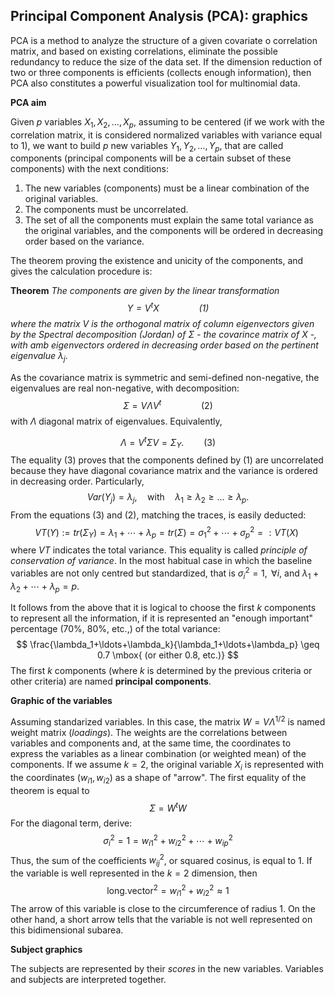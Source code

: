 ## Principal Component Analysis (PCA): graphics

PCA is a method to analyze the structure of a given covariate o correlation matrix, and based on existing correlations, eliminate the possible redundancy to reduce the size of the data set. If the dimension reduction of two or three components is efficients (collects enough information), then PCA also constitutes a powerful visualization tool for multinomial data.

**PCA aim**

Given $p$ variables $X_1,X_2, \ldots,X_p$, assuming to be centered
(if we work with the correlation matrix, it is considered normalized variables with variance equal to 1), we want to build $p$ new variables $Y_1,Y_2, \ldots,Y_p$, that are called components (principal components will be a certain subset of these components) with the next conditions:

 1. The new variables (components) must be a linear combination of the original variables.
 2. The components must be uncorrelated.
 3. The set of all the components must explain the same total variance as the original variables, and the components will be ordered in decreasing order based on the variance.

The theorem proving the existence and unicity of the components, and gives the calculation procedure is:

**Theorem**
*The components are given by the linear transformation
$$Y =V^tX \qquad\qquad  (1)$$
where the matrix $V$ is the orthogonal matrix of column eigenvectors given by the Spectral decomposition (Jordan) of $\Sigma$ - the covarince matrix of $X$ -, with amb eigenvectors ordered in decreasing order based on the pertinent eigenvalue $\lambda_j$*.

As the covariance matrix is symmetric and semi-defined non-negative, the eigenvalues are real non-negative, with decomposition:
$$\Sigma=V\Lambda V^t \qquad\qquad  (2)$$
with $\Lambda$ diagonal matrix of eigenvalues. Equivalently,

$$\Lambda=V^t \Sigma V=\Sigma_Y. \qquad(3)$$
The equality (3) proves that the components defined by (1) are uncorrelated because they have diagonal covariance matrix and the variance is ordered in decreasing order. Particularly,
$$Var (Y_j ) = \lambda_j,\quad\mbox{with}\quad \lambda_1\geq\lambda_2\geq \ldots \geq \lambda_p.$$
From the equations (3) and (2), matching the traces, is easily deducted:
 $$VT(Y):= tr(\Sigma_Y)=\lambda_1+ \cdots + \lambda_p=tr(\Sigma)=\sigma_1^2  +\cdots + \sigma_p^2=: VT(X)\ $$
where $VT$ indicates the total variance. This equality is called *principle of conservation of variance*. In the most habitual case in which the baseline variables are not only centred but standardized, that is $\sigma_i^2=1$, $\,\forall i$, and $\lambda_1+\lambda_2+\cdots + \lambda_p=p.$

It follows from the above that it is logical to choose the first $k$ components to represent all the information, if it is represented an "enough important" percentage ($70\%$,
$80\%$, etc.,) of the total variance:
$$
\frac{\lambda_1+\ldots+\lambda_k}{\lambda_1+\ldots+\lambda_p} \geq
0.7  \mbox{ (or either 0.8, etc.)}
$$
The first $k$ components (where $k$ is determined by the previous criteria or other criteria) are named **principal components**.


**Graphic of the variables**

Assuming standarized variables. In this case, the matrix $W=V\Lambda^{1/2}$ is named weight matrix (*loadings*). The weights are the correlations between variables and components and, at the same time, the coordinates to express the variables as a linear combination (or weighted mean) of the components.  If we assume $k=2$, the original variable $X_i$ is represented with the coordinates $(w_{i1},w_{i2})$ as a shape of "arrow". The first equality of the theorem is equal to
 $$
 \Sigma=W^tW
 $$
 For the diagonal term, derive:
 $$
 \sigma_i^2=1=w_{i1}^2+w_{i2}^2+\cdots+w_{ip}^2
 $$
Thus, the sum of the coefficients $w_{ij}^2$, or squared cosinus, is equal to 1. 
If the variable is well represented in the $k=2$ dimension, then
$$
\mbox{long.vector}^2=w_{i1}^2+w_{i2}^2\approx 1
$$
The arrow of this variable is close to the circumference of radius 1. On the other hand, a short arrow tells that the variable is not well represented on this bidimensional subarea.

**Subject graphics**

The subjects are represented by their *scores* in the new variables. Variables and subjects are interpreted together.